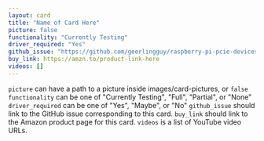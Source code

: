 ```yaml
---
layout: card
title: "Name of Card Here"
picture: false
functionality: "Currently Testing"
driver_required: "Yes"
github_issue: "https://github.com/geerlingguy/raspberry-pi-pcie-devices/issues/ID-here"
buy_link: https://amzn.to/product-link-here
videos: []
---
```

`picture` can have a path to a picture inside images/card-pictures, or `false`
`functionality` can be one of "Currently Testing", "Full", "Partial", or "None"
`driver_required` can be one of "Yes", "Maybe", or "No"
`github_issue` should link to the GitHub issue corresponding to this card.
`buy_link` should link to the Amazon product page for this card.
`videos` is a list of YouTube video URLs.
